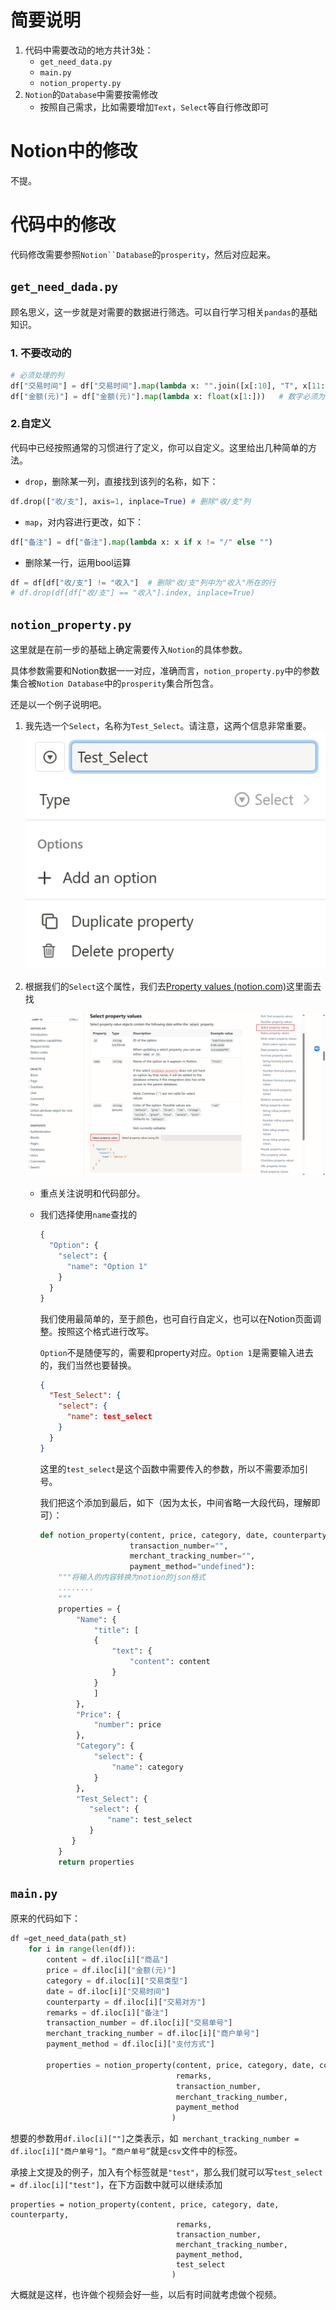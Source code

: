 # 简要说明

1. 代码中需要改动的地方共计3处：
   - `get_need_data.py`
   - `main.py`
   - `notion_property.py`
2. `Notion`的`Database`中需要按需修改
   - 按照自己需求，比如需要增加`Text`，`Select`等自行修改即可

# Notion中的修改

不提。

# 代码中的修改

代码修改需要参照`Notion``Database`的`prosperity`，然后对应起来。

## `get_need_dada.py`

顾名思义，这一步就是对需要的数据进行筛选。可以自行学习相关`pandas`的基础知识。

### 1. 不要改动的

```python
# 必须处理的列
df["交易时间"] = df["交易时间"].map(lambda x: "".join([x[:10], "T", x[11:], "Z"])) # 转换成标准ISO8601格式
df["金额(元)"] = df["金额(元)"].map(lambda x: float(x[1:]))	# 数字必须为float之类
```

### 2.自定义

代码中已经按照通常的习惯进行了定义，你可以自定义。这里给出几种简单的方法。

- `drop`，删除某一列，直接找到该列的名称，如下：

 ```python
 df.drop(["收/支"], axis=1, inplace=True) # 删除"收/支"列
 ```

- `map`，对内容进行更改，如下：

 ```python
 df["备注"] = df["备注"].map(lambda x: x if x != "/" else "")
 ```

- 删除某一行，运用bool运算

```python
df = df[df["收/支"] != "收入"]	# 删除"收/支"列中为"收入"所在的行
# df.drop(df[df["收/支"] == "收入"].index, inplace=True)
```

## `notion_property.py`

这里就是在前一步的基础上确定需要传入`Notion`的具体参数。

具体参数需要和Notion数据一一对应，准确而言，`notion_property.py`中的参数集合被`Notion Database`中的`prosperity`集合所包含。

还是以一个例子说明吧。

1. 我先选一个`Select`，名称为`Test_Select`。请注意，这两个信息非常重要。
  ![image-20230521204213040](./image/image-20230521204213040.png)

2. 根据我们的`Select`这个属性，我们去[Property values (notion.com)](https://developers.notion.com/reference/property-value-object#date-property-values)这里面去找

   ![image-20230521205006717](./image/image-20230521205006717.png)

   - 重点关注说明和代码部分。

   - 我们选择使用`name`查找的

     ```python
     {
       "Option": {
         "select": {
           "name": "Option 1"
         }
       }
     }
     ```

     我们使用最简单的，至于颜色，也可自行自定义，也可以在Notion页面调整。按照这个格式进行改写。

     `Option`不是随便写的，需要和property对应。`Option 1`是需要输入进去的，我们当然也要替换。

     ```json
     {
       "Test_Select": {
         "select": {
           "name": test_select
         }
       }
     }
     ```

     这里的`test_select`是这个函数中需要传入的参数，所以不需要添加引号。

     我们把这个添加到最后，如下（因为太长，中间省略一大段代码，理解即可）：

     ```python
     def notion_property(content, price, category, date, counterparty, remarks, 
                         transaction_number="",
                         merchant_tracking_number="",
                         payment_method="undefined"):
         """将输入的内容转换为notion的json格式
         ........
         """
         properties = {
             "Name": {
                 "title": [
                 {
                     "text": {
                         "content": content
                     }
                 }  
                 ]
             },
             "Price": {
                 "number": price
             },
             "Category": {
                 "select": {
                     "name": category
                 }
             },
             "Test_Select": {
         		"select": {
           		    "name": test_select
         		}
       		}
         }
         return properties
     ```

## `main.py`

原来的代码如下：

```python
df =get_need_data(path_st)
    for i in range(len(df)):
        content = df.iloc[i]["商品"]
        price = df.iloc[i]["金额(元)"]
        category = df.iloc[i]["交易类型"]
        date = df.iloc[i]["交易时间"]
        counterparty = df.iloc[i]["交易对方"]
        remarks = df.iloc[i]["备注"]
        transaction_number = df.iloc[i]["交易单号"]
        merchant_tracking_number = df.iloc[i]["商户单号"]
        payment_method = df.iloc[i]["支付方式"]
        
        properties = notion_property(content, price, category, date, counterparty,
                                     remarks,
                                     transaction_number, 
                                     merchant_tracking_number, 
                                     payment_method
                                    )
```

想要的参数用`df.iloc[i][""]`之类表示，如` merchant_tracking_number = df.iloc[i]["商户单号"]`。`“商户单号”`就是`csv`文件中的标签。

承接上文提及的例子，加入有个标签就是`"test"`，那么我们就可以写`test_select = df.iloc[i]["test"]`，在下方函数中就可以继续添加

```
properties = notion_property(content, price, category, date, counterparty,
                                     remarks,
                                     transaction_number, 
                                     merchant_tracking_number, 
                                     payment_method,
                                     test_select
                                    )
```

大概就是这样，也许做个视频会好一些，以后有时间就考虑做个视频。

